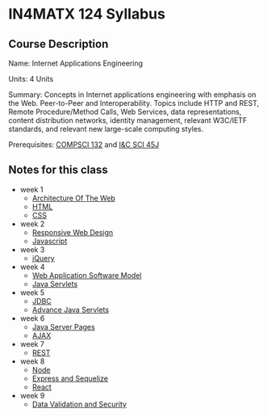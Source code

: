 # IN4MATX 124 Syllabus 

## Course Description

Name: Internet Applications Engineering

Units: 4 Units

Summary: Concepts in Internet applications engineering with emphasis on the Web. Peer-to-Peer and Interoperability. Topics include HTTP and REST, Remote Procedure/Method Calls, Web Services, data representations, content distribution networks, identity management, relevant W3C/IETF standards, and relevant new large-scale computing styles.

Prerequisites: [COMPSCI 132](../../spring-2021/cs-132/syllabus.md) and [I&C SCI 45J](../../winter-2021/ics-45j/syllabus.md)

## Notes for this class

- week 1
    - [Architecture Of The Web](./week1/architecture-of-the-web.md)
    - [HTML](./week1/HTML.md)
    - [CSS](./week1/CSS.md)
- week 2
    - [Responsive Web Design](./week2/responsive-web-design.md)
    - [Javascript](./week2/javascript.md)
- week 3
    - [jQuery](./week3/jquery.md)
- week 4
    - [Web Application Software Model](./week4/web-application-software-model.md)
    - [Java Servlets](./week4/java-servlets.md)
- week 5
    - [JDBC](./week5/JDBC.md)
    - [Advance Java Servlets](./week5/advanced-servlets.md)
- week 6
    - [Java Server Pages](./week6/java-server-pages.md)
    - [AJAX](./week6/AJAX.md)
- week 7
    - [REST](./week7/RESTful-services.md)
- week 8
    - [Node](./week8/node.js.md)
    - [Express and Sequelize](./week8/express.js-and-sequelize.js.md)
    - [React](./week8/react.js.md)
- week 9
    - [Data Validation and Security](./week9/data-validation-and-security.md)
